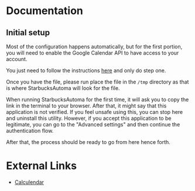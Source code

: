 # Documentation

## Initial setup

Most of the configuration happens automatically, but for the first portion, you will need to enable the Google Calendar API to have access to your account.

You just need to follow the instructions [here](https://developers.google.com/calendar/quickstart/python) and only do step one.

Once you have the file, please run place the file in the `/tmp` directory as that is where StarbucksAutoma will look for the file.

When running StarbucksAutoma for the first time, it will ask you to copy the link in the terminal to your browser.
After that, it might say that this application is not verified. 
If you feel unsafe using this, you can stop here and uninstall this utility.
However, if you accept this application to be legitimate, you can go to the "Advanced settings" and then continue the authentication flow.

After that, the process should be ready to go from here hence forth.

# External Links

- [Calculendar](https://github.com/mattmight/calculendar/blob/a4e9b4e651851d44aa50da686e4a2bc89d5b4452/gcal.py)
